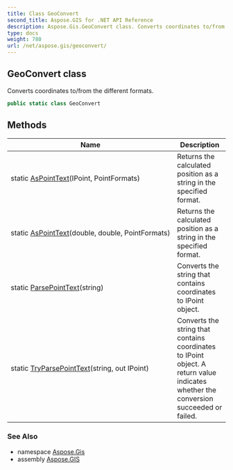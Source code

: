 ```yaml
---
title: Class GeoConvert
second_title: Aspose.GIS for .NET API Reference
description: Aspose.Gis.GeoConvert class. Converts coordinates to/from the different formats
type: docs
weight: 780
url: /net/aspose.gis/geoconvert/
---
```

## GeoConvert class

Converts coordinates to/from the different formats.

```csharp
public static class GeoConvert
```

## Methods

| Name | Description |
| --- | --- |
| static [AsPointText](../../aspose.gis/geoconvert/aspointtext/#aspointtext)(IPoint, PointFormats) | Returns the calculated position as a string in the specified format. |
| static [AsPointText](../../aspose.gis/geoconvert/aspointtext/#aspointtext_1)(double, double, PointFormats) | Returns the calculated position as a string in the specified format. |
| static [ParsePointText](../../aspose.gis/geoconvert/parsepointtext/)(string) | Converts the string that contains сoordinates to IPoint object. |
| static [TryParsePointText](../../aspose.gis/geoconvert/tryparsepointtext/)(string, out IPoint) | Converts the string that contains сoordinates to IPoint object. A return value indicates whether the conversion succeeded or failed. |

### See Also

* namespace [Aspose.Gis](../../aspose.gis/)
* assembly [Aspose.GIS](../../)


